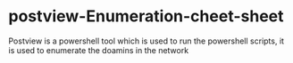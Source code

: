 # postview-Enumeration-cheet-sheet
Postview is a powershell tool which is used to run the powershell scripts, it is used to enumerate the doamins in the network
